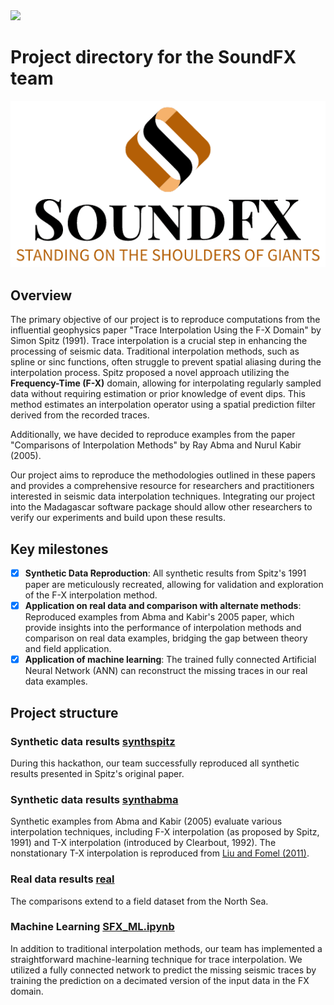 <img src="https://github.com/sfomel/JSG-Open-Source-Hackathon-2024/blob/main/logo.png" style="background-color:white;">

# Project directory for the SoundFX team

<img src="SoundFX-logo.png" style="background-color:white;">

## Overview

The primary objective of our project is to reproduce computations from the influential geophysics paper "Trace Interpolation Using the F-X Domain" by Simon Spitz (1991). Trace interpolation is a crucial step in enhancing the processing of seismic data. Traditional interpolation methods, such as spline or sinc functions, often struggle to prevent spatial aliasing during the interpolation process. Spitz proposed a novel approach utilizing the **Frequency-Time (F-X)** domain, allowing for interpolating regularly sampled data without requiring estimation or prior knowledge of event dips. This method estimates an interpolation operator using a spatial prediction filter derived from the recorded traces.

Additionally, we have decided to reproduce examples from the paper "Comparisons of Interpolation Methods" by Ray Abma and Nurul Kabir (2005). 

Our project aims to reproduce the methodologies outlined in these papers and provides a comprehensive resource for researchers and practitioners interested in seismic data interpolation techniques. Integrating our project into the Madagascar software package should allow other researchers to verify our experiments and build upon these results.

##  Key milestones

- [x] **Synthetic Data Reproduction**: All synthetic results from Spitz's 1991 paper are meticulously recreated, allowing for validation and exploration of the F-X interpolation method.
- [X] **Application on real data and comparison with alternate methods**: Reproduced examples from Abma and Kabir's 2005 paper, which provide insights into the performance of  interpolation methods and comparison on real data examples, bridging the gap between theory and field application.
- [X] **Application of machine learning**: The trained fully connected Artificial Neural Network (ANN) can reconstruct the missing traces in our real data examples.

## Project structure

### Synthetic data results [synthspitz](synthspitz/SConstruct)

During this hackathon, our team successfully reproduced all synthetic results presented in Spitz's original paper. 

### Synthetic data results [synthabma](abma/SConstruct)

Synthetic examples from Abma and Kabir (2005) evaluate various interpolation techniques, including F-X interpolation (as proposed by Spitz, 1991) and T-X interpolation (introduced by Clearbout, 1992). The nonstationary T-X interpolation is reproduced from [Liu and Fomel (2011)](../../tccs/apefint/ray/SConstruct).

### Real data results [real](abma/SConstruct)   

The comparisons extend to a field dataset from the North Sea.

### Machine Learning  [SFX_ML.ipynb](SFX_ML.ipynb)

In addition to traditional interpolation methods, our team has implemented a straightforward machine-learning technique for trace interpolation. We utilized a fully connected network to predict the missing seismic traces by training the prediction on a decimated version of the input data in the FX domain.
